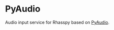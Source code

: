 # PyAudio

Audio input service for Rhasspy based on [PyAudio](https://people.csail.mit.edu/hubert/pyaudio/docs/).
